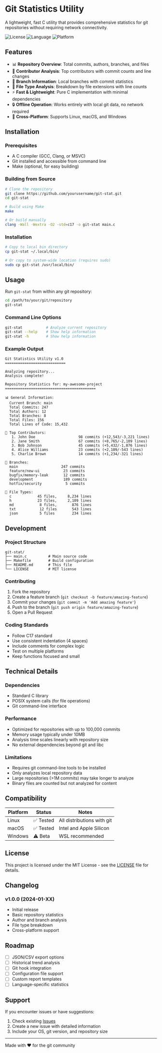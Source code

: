 # Git Statistics Utility

A lightweight, fast C utility that provides comprehensive statistics for git repositories without requiring network connectivity.

![License](https://img.shields.io/badge/license-MIT-blue.svg)
![Language](https://img.shields.io/badge/language-C-green.svg)
![Platform](https://img.shields.io/badge/platform-Linux%20%7C%20macOS%20%7C%20Windows-lightgrey.svg)

## Features

- 📊 **Repository Overview**: Total commits, authors, branches, and files
- 👥 **Contributor Analysis**: Top contributors with commit counts and line changes
- 🌿 **Branch Information**: Local branches with commit statistics
- 📁 **File Type Analysis**: Breakdown by file extensions with line counts
- ⚡ **Fast & Lightweight**: Pure C implementation with minimal dependencies
- 🔒 **Offline Operation**: Works entirely with local git data, no network required
- 🎯 **Cross-Platform**: Supports Linux, macOS, and Windows

## Installation

### Prerequisites

- A C compiler (GCC, Clang, or MSVC)
- Git installed and accessible from command line
- Make (optional, for easy building)

### Building from Source

```bash
# Clone the repository
git clone https://github.com/yourusername/git-stat.git
cd git-stat

# Build using Make
make

# Or build manually
clang -Wall -Wextra -O2 -std=c17 -o git-stat main.c
```

### Installation

```bash
# Copy to local bin directory
cp git-stat ~/.local/bin/

# Or copy to system-wide location (requires sudo)
sudo cp git-stat /usr/local/bin/
```

## Usage

Run `git-stat` from within any git repository:

```bash
cd /path/to/your/git/repository
git-stat
```

### Command Line Options

```bash
git-stat           # Analyze current repository
git-stat --help    # Show help information
git-stat -h        # Show help information
```

### Example Output

```
Git Statistics Utility v1.0
============================

Analyzing repository...
Analysis complete!

Repository Statistics for: my-awesome-project
==========================================

📊 General Information:
  Current Branch: main
  Total Commits: 247
  Total Authors: 12
  Total Branches: 8
  Total Files: 156
  Total Lines of Code: 15,432

👥 Top Contributors:
   1. John Doe                    98 commits (+12,543/-3,221 lines)
   2. Jane Smith                  67 commits (+8,765/-2,109 lines)
   3. Bob Johnson                 45 commits (+5,432/-1,876 lines)
   4. Alice Williams              23 commits (+2,109/-543 lines)
   5. Charlie Brown               14 commits (+1,234/-321 lines)

🌿 Branches:
  main                    247 commits
  feature/new-ui           23 commits
  bugfix/memory-leak       12 commits
  development              189 commits
  hotfix/security           5 commits

📁 File Types:
  c            45 files,     8,234 lines
  h            23 files,     2,109 lines
  md            8 files,       876 lines
  txt           12 files       543 lines
  json          5 files        234 lines
```

## Development

### Project Structure

```
git-stat/
├── main.c          # Main source code
├── Makefile        # Build configuration
├── README.md       # This file
└── LICENSE         # MIT license
```

### Contributing

1. Fork the repository
2. Create a feature branch (`git checkout -b feature/amazing-feature`)
3. Commit your changes (`git commit -m 'Add amazing feature'`)
4. Push to the branch (`git push origin feature/amazing-feature`)
5. Open a Pull Request

### Coding Standards

- Follow C17 standard
- Use consistent indentation (4 spaces)
- Include comments for complex logic
- Test on multiple platforms
- Keep functions focused and small

## Technical Details

### Dependencies

- Standard C library
- POSIX system calls (for file operations)
- Git command-line interface

### Performance

- Optimized for repositories with up to 100,000 commits
- Memory usage typically under 10MB
- Analysis time scales linearly with repository size
- No external dependencies beyond git and libc

### Limitations

- Requires git command-line tools to be installed
- Only analyzes local repository data
- Large repositories (>1M commits) may take longer to analyze
- Binary files are counted but not analyzed for content

## Compatibility

| Platform | Status | Notes |
|----------|--------|--------|
| Linux    | ✅ Tested | All distributions with git |
| macOS    | ✅ Tested | Intel and Apple Silicon |
| Windows  | ⚠️ Beta | WSL recommended |

## License

This project is licensed under the MIT License - see the [LICENSE](LICENSE) file for details.

## Changelog

### v1.0.0 (2024-01-XX)
- Initial release
- Basic repository statistics
- Author and branch analysis
- File type breakdown
- Cross-platform support

## Roadmap

- [ ] JSON/CSV export options
- [ ] Historical trend analysis
- [ ] Git hook integration
- [ ] Configuration file support
- [ ] Custom report templates
- [ ] Language-specific statistics

## Support

If you encounter issues or have suggestions:

1. Check existing [Issues](https://github.com/yourusername/git-stat/issues)
2. Create a new issue with detailed information
3. Include your OS, git version, and repository size

---

Made with ❤️ for the git community